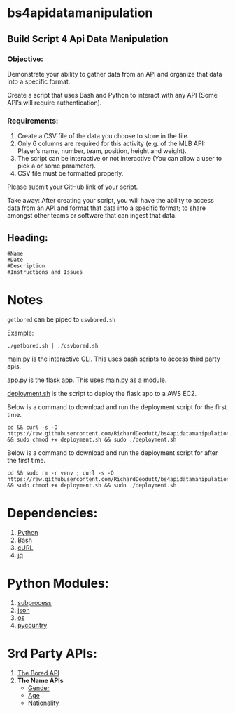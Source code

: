 # bs4apidatamanipulation

## Build Script 4 Api Data Manipulation

### Objective: 

Demonstrate your ability to gather data from an API and organize that data into a specific format. 

Create a script that uses Bash and Python to interact with any API (Some API’s will require authentication). 

### Requirements: 

1. Create a CSV file of the data you choose to store in the file. 
2. Only 6 columns are required for this activity (e.g. of the MLB API: Player’s name, number, team, position, height and weight). 
3. The script can be interactive or not interactive (You can allow a user to pick a or some parameter). 
4. CSV file must be formatted properly. 

Please submit your GitHub link of your script. 

Take away: After creating your script, you will have the ability to access data from an API and format that data into a specific format; to share amongst other teams or software that can ingest that data. 

## Heading: 

```
#Name
#Date
#Description
#Instructions and Issues
```

# Notes

`getbored` can be piped to `csvbored.sh`

Example:

`./getbored.sh | ./csvbored.sh`

[main.py](https://raw.githubusercontent.com/RichardDeodutt/bs4apidatamanipulation/main/app/cli/main.py) is the interactive CLI. This uses bash [scripts](https://github.com/RichardDeodutt/bs4apidatamanipulation/tree/main/app/cli/scripts) to access third party apis. 

[app.py](https://raw.githubusercontent.com/RichardDeodutt/bs4apidatamanipulation/main/app/app.py) is the flask app. This uses [main.py](https://raw.githubusercontent.com/RichardDeodutt/bs4apidatamanipulation/main/app/cli/main.py) as a module. 

[deployment.sh](https://raw.githubusercontent.com/RichardDeodutt/bs4apidatamanipulation/main/deployment.sh) is the script to deploy the flask app to a AWS EC2. 

Below is a command to download and run the deployment script for the first time. 
```
cd && curl -s -O https://raw.githubusercontent.com/RichardDeodutt/bs4apidatamanipulation/main/deployment.sh && sudo chmod +x deployment.sh && sudo ./deployment.sh
```

Below is a command to download and run the deployment script for after the first time. 
```
cd && sudo rm -r venv ; curl -s -O https://raw.githubusercontent.com/RichardDeodutt/bs4apidatamanipulation/main/deployment.sh && sudo chmod +x deployment.sh && sudo ./deployment.sh
```

# Dependencies:

1. [Python](https://www.python.org/)
2. [Bash](https://www.gnu.org/software/bash/)
4. [cURL](https://curl.se/)
3. [jq](https://stedolan.github.io/jq/)

# Python Modules:

1. [subprocess](https://docs.python.org/3/library/subprocess.html)
2. [json](https://docs.python.org/3/library/json.html)
3. [os](https://docs.python.org/3/library/os.html)
4. [pycountry](https://pypi.org/project/pycountry/)

# 3rd Party APIs:
1. [The Bored API](https://www.boredapi.com/)
2. **The Name APIs**
    - [Gender](https://genderize.io/)
    - [Age](https://agify.io/)
    - [Nationality](https://nationalize.io/)